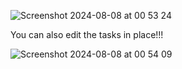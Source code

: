 ![Screenshot 2024-08-08 at 00 53 24](https://github.com/user-attachments/assets/4c290bf6-66e2-4019-80f8-a21bc3c467b4)



You can also edit the tasks in place!!!

![Screenshot 2024-08-08 at 00 54 09](https://github.com/user-attachments/assets/9bf496da-f5a0-4d40-96c8-2e250d752983)
